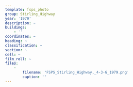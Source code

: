 ```yaml
---
template: fsps_photo
group: Stirling_Highway
year: '1979'
description: ~
buildings:
    - ''
coordinates: ~
heading: ~
classification: ~
section: ~
cell: ~
film_roll: ~
files:
    -
        filename: 'FSPS_Stirling_Highway,_4-3-G_1979.png'
        caption: ''
---
```

